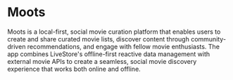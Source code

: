# Moots


Moots is a local-first, social movie curation platform that enables users to create and share curated movie lists, discover content through community-driven recommendations, and engage with fellow movie enthusiasts. The app combines LiveStore's offline-first reactive data management with external movie APIs to create a seamless, social movie discovery experience that works both online and offline.
